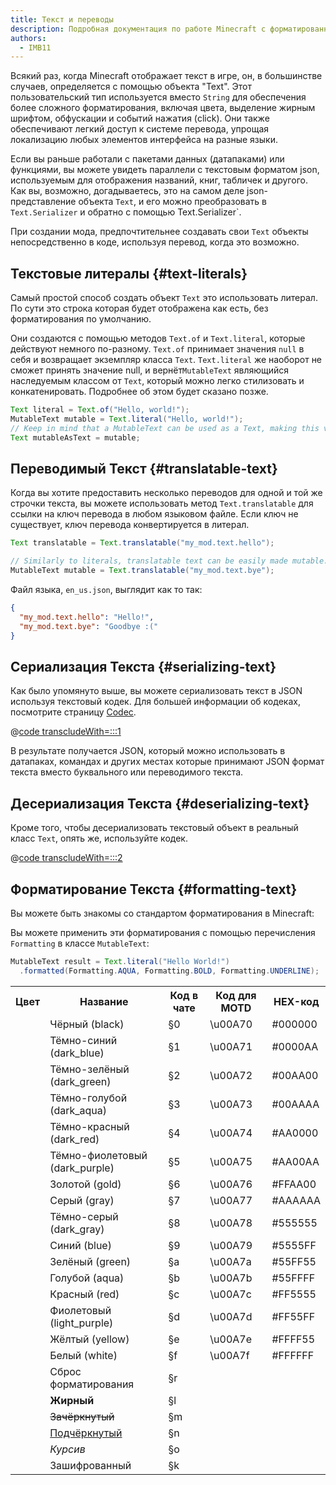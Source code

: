 ```yaml
---
title: Текст и переводы
description: Подробная документация по работе Minecraft с форматированным текстом и переводами.
authors:
  - IMB11
---
```


Всякий раз, когда Minecraft отображает текст в игре, он, в большинстве случаев, определяется с помощью объекта "Text".
Этот пользовательский тип используется вместо `String` для обеспечения более сложного форматирования,
включая цвета, выделение жирным шрифтом, обфускации и событий нажатия (click). Они также обеспечивают легкий доступ
к системе перевода, упрощая локализацию любых элементов интерфейса на
разные языки.

Если вы раньше работали с пакетами данных (датапаками) или функциями, вы можете увидеть параллели с
текстовым форматом json, используемым для отображения названий, книг, табличек и другого. Как вы, возможно, догадываетесь, это на самом деле json-представление объекта `Text`, и его можно
преобразовать в `Text.Serializer` и обратно с помощью Text.Serializer\`.

При создании мода, предпочтительнее создавать свои `Text` объекты непосредственно в коде, используя перевод, когда это возможно.

## Текстовые литералы {#text-literals}

Самый простой способ создать объект `Text` это использовать литерал. По сути это строка которая будет отображена как есть, без форматирования по умолчанию.

Они создаются с помощью методов `Text.of` и `Text.literal`, которые действуют немного по-разному. `Text.of` принимает значения `null` в себя и возвращает экземпляр класса `Text`. `Text.literal` же наоборот не сможет принять значение null, и вернёт`MutableText` являющийся наследуемым классом от `Text`, который можно легко стилизовать и конкатенировать. Подробнее об этом будет сказано позже.

```java
Text literal = Text.of("Hello, world!");
MutableText mutable = Text.literal("Hello, world!");
// Keep in mind that a MutableText can be used as a Text, making this valid:
Text mutableAsText = mutable;
```

## Переводимый Текст {#translatable-text}

Когда вы хотите предоставить несколько переводов для одной и той же строчки текста, вы можете использовать метод `Text.translatable` для ссылки на ключ перевода в любом языковом файле. Если ключ не существует, ключ перевода конвертируется в литерал.

```java
Text translatable = Text.translatable("my_mod.text.hello");

// Similarly to literals, translatable text can be easily made mutable.
MutableText mutable = Text.translatable("my_mod.text.bye");
```

Файл языка, `en_us.json`, выглядит как то так:

```json
{
  "my_mod.text.hello": "Hello!",
  "my_mod.text.bye": "Goodbye :("
}
```

## Сериализация Текста {#serializing-text}

<!-- NOTE: These have been put into the reference mod as they're likely to be updated to codecs in the next few updates. -->

Как было упомянуто выше, вы можете сериализовать текст в JSON используя текстовый кодек. Для большей информации об кодеках, посмотрите страницу [Codec](./codecs).

@[code transcludeWith=:::1](@/reference/1.21.1/src/client/java/com/example/docs/rendering/TextTests.java)

В результате получается JSON, который можно использовать в датапаках, командах и других местах которые принимают JSON формат текста вместо буквального или переводимого текста.

## Десериализация Текста {#deserializing-text}

Кроме того, чтобы десериализовать текстовый объект в реальный класс `Text`, опять же, используйте кодек.

@[code transcludeWith=:::2](@/reference/1.21.1/src/client/java/com/example/docs/rendering/TextTests.java)

## Форматирование Текста {#formatting-text}

Вы можете быть знакомы со стандартом форматирования в Minecraft:

Вы можете применить эти форматирования с помощью перечисления `Formatting` в классе `MutableText`:

```java
MutableText result = Text.literal("Hello World!")
  .formatted(Formatting.AQUA, Formatting.BOLD, Formatting.UNDERLINE);
```

<table>
    <tbody><tr><th>Цвет</th><th>Название</th><th>Код в чате</th><th>Код для MOTD</th><th>HEX-код</th></tr>
    <tr><td><ColorSwatch color="#000000" /></td><td>Чёрный (black)</td><td>§0</td><td>\u00A70</td><td>#000000</td></tr>
    <tr><td><ColorSwatch color="#0000AA" /></td><td>Тёмно-синий (dark_blue)</td><td>§1</td><td>\u00A71</td><td>#0000AA</td></tr>
    <tr><td><ColorSwatch color="#00AA00" /></td><td>Тёмно-зелёный (dark_green)</td><td>§2</td><td>\u00A72</td><td>#00AA00</td></tr>
    <tr><td><ColorSwatch color="#00AAAA" /></td><td>Тёмно-голубой (dark_aqua)</td><td>§3</td><td>\u00A73</td><td>#00AAAA</td></tr>
    <tr><td><ColorSwatch color="#AA0000" /></td><td>Тёмно-красный (dark_red)</td><td>§4</td><td>\u00A74</td><td>#AA0000</td></tr>
    <tr><td><ColorSwatch color="#AA00AA" /></td><td>Тёмно-фиолетовый (dark_purple)</td><td>§5</td><td>\u00A75</td><td>#AA00AA</td></tr>
    <tr><td><ColorSwatch color="#FFAA00" /></td><td>Золотой (gold)</td><td>§6</td><td>\u00A76</td><td>#FFAA00</td></tr>
    <tr><td><ColorSwatch color="#AAAAAA"/></td><td>Серый (gray)</td><td>§7</td><td>\u00A77</td><td>#AAAAAA</td></tr>
    <tr><td><ColorSwatch color="#555555" /></td><td>Тёмно-серый (dark_gray)</td><td>§8</td><td>\u00A78</td><td>#555555</td></tr>
    <tr><td><ColorSwatch color="#5555FF" /></td><td>Синий (blue)</td><td>§9</td><td>\u00A79</td><td>#5555FF</td></tr>
    <tr><td><ColorSwatch color="#55FF55" /></td><td>Зелёный (green)</td><td>§a</td><td>\u00A7a</td><td>#55FF55</td></tr>
    <tr><td><ColorSwatch color="#55FFFF" /></td><td>Голубой (aqua)</td><td>§b</td><td>\u00A7b</td><td>#55FFFF</td></tr>
    <tr><td><ColorSwatch color="#FF5555" /></td><td>Красный (red)</td><td>§c</td><td>\u00A7c</td><td>#FF5555</td></tr>
    <tr><td><ColorSwatch color="#FF55FF" /></td><td>Фиолетовый (light_purple)</td><td>§d</td><td>\u00A7d</td><td>#FF55FF</td></tr>
    <tr><td><ColorSwatch color="#FFFF55" /></td><td>Жёлтый (yellow)</td><td>§e</td><td>\u00A7e</td><td>#FFFF55</td></tr>
    <tr><td><ColorSwatch color="#FFFFFF" /></td><td>Белый (white)</td><td>§f</td><td>\u00A7f</td><td>#FFFFFF</td></tr>
    <tr><td></td><td>Сброс форматирования</td><td>§r</td><td></td><td></td></tr>
    <tr><td></td><td><b>Жирный</b></td><td>§l</td><td></td><td></td></tr>
    <tr><td></td><td><s>Зачёркнутый</s></td><td>§m</td><td></td><td></td></tr>
    <tr><td></td><td><u>Подчёркнутый</u></td><td>§n</td><td></td><td></td></tr>
    <tr><td></td><td><i>Курсив</i></td><td>§o</td><td></td><td></td></tr>
    <tr><td></td><td>Зашифрованный</td><td>§k</td><td></td><td></td></tr>
</tbody></table>
